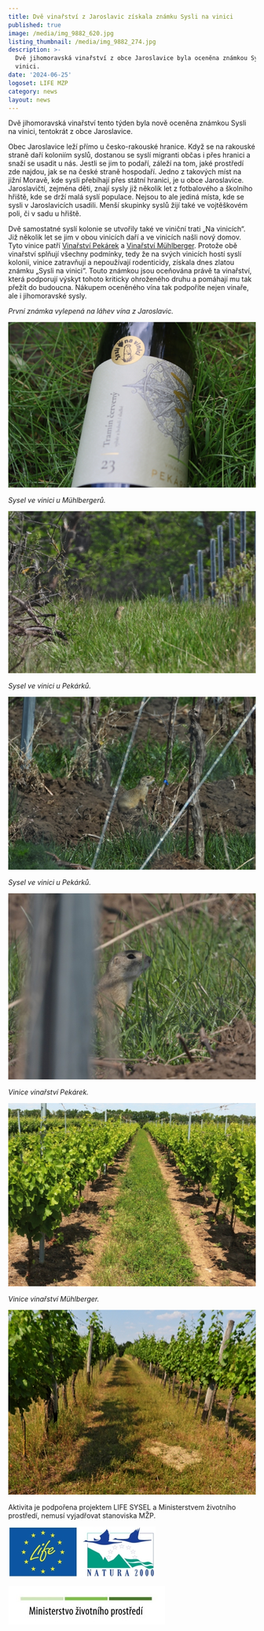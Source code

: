 ```yaml
---
title: Dvě vinařství z Jaroslavic získala známku Sysli na vinici
published: true
image: /media/img_9882_620.jpg
listing_thumbnail: /media/img_9882_274.jpg
description: >-
  Dvě jihomoravská vinařství z obce Jaroslavice byla oceněna známkou Sysli na
  vinici. 
date: '2024-06-25'
logoset: LIFE MZP
category: news
layout: news
---
```

Dvě jihomoravská vinařství tento týden byla nově oceněna známkou Sysli na vinici, tentokrát z obce Jaroslavice. 

Obec Jaroslavice leží přímo u česko-rakouské hranice. Když se na rakouské straně daří koloniím syslů, dostanou se syslí migranti občas i přes hranici a snaží se usadit u nás. Jestli se jim to podaří, záleží na tom, jaké prostředí zde najdou, jak se na české straně hospodaří. Jedno z takových míst na jižní Moravě, kde sysli přebíhají přes státní hranici, je u obce Jaroslavice. Jaroslavičtí, zejména děti, znají sysly již několik let z fotbalového a školního hřiště, kde se drží malá syslí populace. Nejsou to ale jediná místa, kde se sysli v Jaroslavicích usadili. Menší skupinky syslů žijí také ve vojtěškovém poli, či v sadu u hřiště. 

Dvě samostatné syslí kolonie se utvořily také ve viniční trati „Na vinicích“. Již několik let se jim v obou vinicích daří a ve vinicích našli nový domov. Tyto vinice patří [Vinařství Pekárek](https://www.vinarstvipekarek.cz) a [Vinařství Mühlberger](https://www.muhlberger.eu). Protože obě vinařství splňují všechny podmínky, tedy že na svých vinicích hostí syslí kolonii, vinice zatravňují a nepoužívají rodenticidy, získala dnes zlatou známku „Sysli na vinici“.  Touto známkou jsou oceňována právě ta vinařství, která podporují výskyt tohoto kriticky ohroženého druhu a pomáhají mu tak přežít do budoucna. Nákupem oceněného vína tak podpoříte nejen vinaře, ale i jihomoravské sysly.

_První známka vylepená na láhev vína z Jaroslavic._





![](/media/img_9948_620.jpg)



_Sysel ve vinici u Mühlbergerů._

![](/media/dscn1121_620.jpg)

_Sysel ve vinici u Pekárků._

![](/media/a_dscn1109_620.jpg)

_Sysel ve vinici u Pekárků._

![](/media/dscn1111_620.jpg)

_Vinice vinařství Pekárek._

![](/media/img_1537_620.jpg)

_Vinice vinařství Mühlberger._

![](/media/dscn8847_620.jpg)



Aktivita je podpořena projektem LIFE SYSEL a Ministerstvem životního prostředí, nemusí vyjadřovat stanoviska MŽP.

![](/media/life_natura_logo_300.jpg)

![](/media/OPEU-Logo-MZP_20141218v.JPG)
